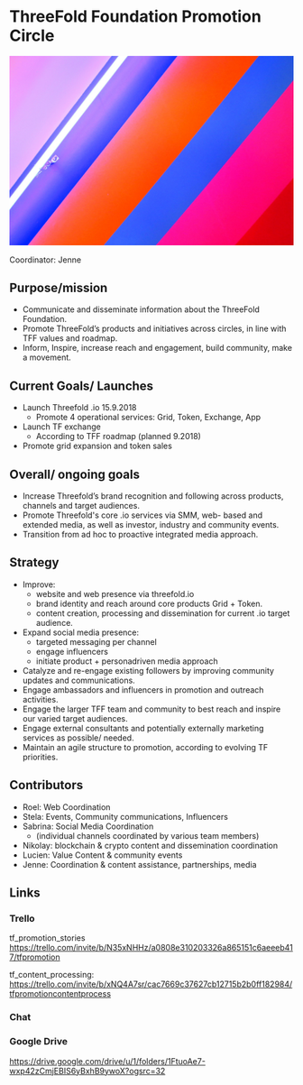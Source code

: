 # ThreeFold Foundation Promotion Circle

![promtion pic](foundation_marketing.jpeg)

Coordinator: Jenne

## Purpose/mission
- Communicate and disseminate information about the ThreeFold Foundation. 
- Promote ThreeFold’s products and initiatives across circles, in line with TFF values and roadmap. 
- Inform, Inspire, increase reach and engagement, build community, make a movement.

## Current Goals/ Launches 
- Launch Threefold .io 15.9.2018 
  * Promote 4 operational services: Grid, Token, Exchange, App
- Launch TF exchange
  * According to TFF roadmap (planned 9.2018) 
- Promote grid expansion and token sales

## Overall/ ongoing goals
- Increase Threefold’s brand recognition and following across products, channels and target audiences.
- Promote Threefold's core .io services via SMM, web- based and extended media, as well as investor, industry and community events.
- Transition from ad hoc to proactive integrated media approach.

## Strategy
- Improve: 
  * website and web presence via threefold.io
  * brand identity and reach around core products Grid + Token.
  *  content creation, processing and dissemination for current .io target audience.
- Expand social media presence:
  * targeted messaging per channel
  * engage influencers
  * initiate product + personadriven media approach
- Catalyze and re-engage existing followers by improving community updates and communications.
- Engage ambassadors and influencers in promotion and outreach activities.
- Engage the larger TFF team and community to best reach and inspire our varied target audiences.
- Engage external consultants and potentially externally marketing services as possible/ needed.
- Maintain an agile structure to promotion, according to evolving TF priorities.

## Contributors
- Roel:  Web Coordination
- Stela: Events, Community communications, Influencers
- Sabrina: Social Media Coordination
  * (individual channels coordinated by various team members)
- Nikolay: blockchain & crypto content and dissemination coordination
- Lucien: Value Content & community events
- Jenne: Coordination & content assistance, partnerships, media

## Links

### Trello

tf_promotion_stories https://trello.com/invite/b/N35xNHHz/a0808e310203326a865151c6aeeeb417/tfpromotion

tf_content_processing:
https://trello.com/invite/b/xNQ4A7sr/cac7669c37627cb12715b2b0ff182984/tfpromotioncontentprocess


### Chat

   
### Google Drive

https://drive.google.com/drive/u/1/folders/1FtuoAe7-wxp42zCmjEBIS6yBxhB9ywoX?ogsrc=32

